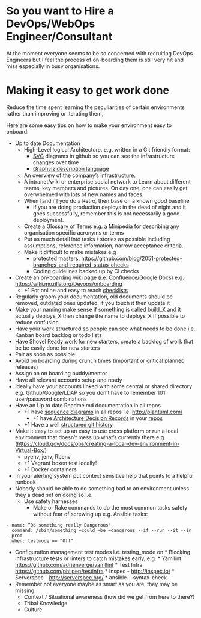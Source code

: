 So you want to Hire a DevOps/WebOps Engineer/Consultant
===

At the moment everyone seems to be so concerned with recruiting DevOps Engineers but I feel the process of on-boarding them is still very hit and miss especially in busy organisations.

Making it easy to get work done
===

Reduce the time spent learning the peculiarities of certain environments rather than improving or iterating them,

Here are some easy tips on how to make your environment easy to onboard:

* Up to date Documentation
    * High-Level logical Architecture. e.g. written in a Git friendly format: 
    	* [SVG](https://en.wikipedia.org/wiki/Scalable_Vector_Graphics) diagrams in github so you can see the infrastructure changes over time
    	* [Graphviz description language](http://www.graphviz.org/content/dot-language)
    * An overview of the company’s infrastructure.
    * A intranet/wiki or enterprise social network to Learn about different teams, key members and pictures. On day one, one can easily get overwhelmed with lots of new names and faces.
    * When [and if] you do a Retro, then base on a known good baseline
        * If you are doing production deploys in the dead of night and it goes successfully, remember this is not necessarily a good deployment.
    * Create a Glossary of Terms e.g. a Minipedia for describing any organisation specific acronyms or terms 
    * Put as much detail into tasks / stories as possible including assumptions, reference information, narrow acceptance criteria.
    * Make it difficult to make mistakes e.g 
        * protected masters, https://github.com/blog/2051-protected-branches-and-required-status-checks
        * Coding guidelines backed up by CI checks 
* Create an on-boarding wiki page (i.e. Confluence/Google Docs) e.g. https://wiki.mozilla.org/Devops/onboarding
    * +1 For online and easy to reach [checklists](https://github.com/annahsebok/onboarding-documents-1/blob/master/Checklists/team-based-checklists/devops-new-hire-checklist.md)
* Regularly groom your documentation, old documents should be removed, outdated ones updated, if you touch it then update it
* Make your naming make sense if something is called build_X and it actually deploys_X then change the name to deploys_X if possible to reduce confusion
* Have your work structured so people can see what needs to be done i.e. Kanban board backlog or todo lists
* Have Shovel Ready work for new starters, create a backlog of work that be be easily done for new starters
* Pair as soon as possible
* Avoid on boarding during crunch times (important or critical planned releases)
* Assign an on boarding buddy/mentor
* Have all relevant accounts setup and ready
* Ideally have your accounts linked with some central or shared directory e.g. Github/Google/LDAP so you don’t have to remember 101 user/password combinations
* Have an Up to date Readme.md documentation in all repos
    * +1 have [sequence diagrams](https://en.wikipedia.org/wiki/Sequence_diagram) in all repos i.e. http://plantuml.com/ 
        * +1 have [Architecture Decision Records](http://thinkrelevance.com/blog/2011/11/15/documenting-architecture-decisions) in your [repos](https://github.com/npryce/adr-tools)
    * +1 Have a well [structured git history](http://www.annashipman.co.uk/jfdi/good-pull-requests.html)
* Make it easy to set up an easy to use cross platform or run a local environment that doesn’t mess up what’s currently there e.g. (https://cloud.gov/docs/ops/creating-a-local-dev-environment-in-Virtual-Box/)
    * pyenv, jenv, Rbenv
    * +1 Vagrant boxen test locally!
    * +1 Docker containers
* In your alerting system put context sensitive help that points to a helpful runbook 
* Nobody should be able to do something bad to an environment unless they a dead set on doing so i.e.
    * Use safety harnesses 
        * Make or Rake commands to do the most common tasks safety without fear of screwing up e.g. Ansible tasks:
                                  
```
- name: “Do something really Dangerous"
  command: /sbin/something —could —be —dangerous --if --run --it --in --prod
  when: testmode == “Off"
```
* Configuration management test modes i.e. testing_mode on
        * Blocking infrastructure tests or linters to catch mistakes early, e.g.
            * Yamllint https://github.com/adrienverge/yamllint
            * Test Infra https://github.com/philpep/testinfra
            * Inspec - http://inspec.io/
            * Serverspec - http://serverspec.org/
            * ansible --syntax-check
* Remember not everyone maybe as smart as you are, they may be missing
    * Context / Situational awareness (how did we get from here to there?)
    * Tribal Knowledge
    * Culture

    
